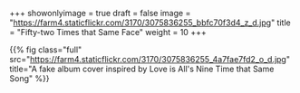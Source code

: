 +++
showonlyimage = true
draft = false
image = "https://farm4.staticflickr.com/3170/3075836255_bbfc70f3d4_z_d.jpg"
title = "Fifty-two Times that Same Face"
weight = 10
+++

{{% fig class="full" src="https://farm4.staticflickr.com/3170/3075836255_4a7fae7fd2_o_d.jpg" title="A fake album cover inspired by Love is All's Nine Time that Same Song" %}}
